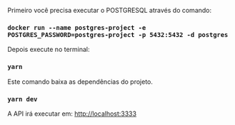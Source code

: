 Primeiro você precisa executar o POSTGRESQL através do comando:

### `docker run --name postgres-project -e POSTGRES_PASSWORD=postgres-project -p 5432:5432 -d postgres`

Depois execute no terminal:

### `yarn`

Este comando baixa as dependências do projeto.

### `yarn dev`

A API irá executar em: [http://localhost:3333](http://localhost:3333)
